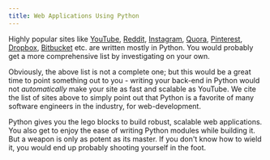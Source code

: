 ```yaml
---
title: Web Applications Using Python
---
```

Highly popular sites like <a href='http://highscalability.com/youtube-architecture' target='_blank' rel='nofollow'>YouTube</a>, <a href='https://github.com/reddit/reddit' target='_blank' rel='nofollow'>Reddit</a>, <a href='http://instagram-engineering.tumblr.com/post/13649370142/what-powers-instagram-hundreds-of-instances' target='_blank' rel='nofollow'>Instagram</a>, <a href='http://qr.ae/RUkZJd' target='_blank' rel='nofollow'>Quora</a>, <a href='http://qr.ae/RUkZOJ' target='_blank' rel='nofollow'>Pinterest</a>, <a href='http://eranki.tumblr.com/post/27076431887/scaling-lessons-learned-at-dropbox-part-1' target='_blank' rel='nofollow'>Dropbox</a>, <a href='https://blog.bitbucket.org/2012/08/24/segregating-services/' target='_blank' rel='nofollow'>Bitbucket</a> etc. are written mostly in Python. You would probably get a more comprehensive list by investigating on your own.

Obviously, the above list is not a complete one; but this would be a great time to point something out to you - writing your back-end in Python would not _automatically_ make your site as fast and scalable as YouTube. We cite the list of sites above to simply point out that Python is a favorite of many software engineers in the industry, for web-development.

Python gives you the lego blocks to build robust, scalable web applications. You also get to enjoy the ease of writing Python modules while building it. But a weapon is only as potent as its master. If you don't know how to wield it, you would end up probably shooting yourself in the foot.